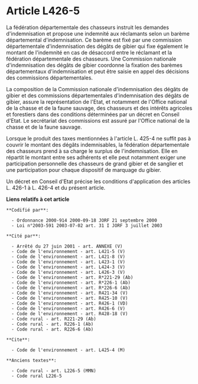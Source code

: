 # Article L426-5

La fédération départementale des chasseurs instruit les demandes d'indemnisation et propose une indemnité aux réclamants
selon un barème départemental d'indemnisation. Ce barème est fixé par une commission départementale d'indemnisation des
dégâts de gibier qui fixe également le montant de l'indemnité en cas de désaccord entre le réclamant et la fédération
départementale des chasseurs. Une Commission nationale d'indemnisation des dégâts de gibier coordonne la fixation des barèmes
départementaux d'indemnisation et peut être saisie en appel des décisions des commissions départementales.

La composition de la Commission nationale d'indemnisation des dégâts de gibier et des commissions départementales
d'indemnisation des dégâts de gibier, assure la représentation de l'Etat, et notamment de l'Office national de la chasse et
de la faune sauvage, des chasseurs et des intérêts agricoles et forestiers dans des conditions déterminées par un décret en
Conseil d'Etat. Le secrétariat des commissions est assuré par l'Office national de la chasse et de la faune sauvage.

Lorsque le produit des taxes mentionnées à l'article L. 425-4 ne suffit pas à couvrir le montant des dégâts indemnisables, la
fédération départementale des chasseurs prend à sa charge le surplus de l'indemnisation. Elle en répartit le montant entre
ses adhérents et elle peut notamment exiger une participation personnelle des chasseurs de grand gibier et de sanglier et une
participation pour chaque dispositif de marquage du gibier.

Un décret en Conseil d'Etat précise les conditions d'application des articles L. 426-1 à L. 426-4 et du présent article.

**Liens relatifs à cet article**

	**Codifié par**:

	  - Ordonnance 2000-914 2000-09-18 JORF 21 septembre 2000
	  - Loi n°2003-591 2003-07-02 art. 31 I JORF 3 juillet 2003

	**Cité par**:

	  - Arrêté du 27 juin 2001 - art. ANNEXE (V)
	  - Code de l'environnement - art. L421-5 (V)
	  - Code de l'environnement - art. L421-8 (V)
	  - Code de l'environnement - art. L423-1 (V)
	  - Code de l'environnement - art. L424-3 (V)
	  - Code de l'environnement - art. L426-3 (V)
	  - Code de l'environnement - art. R*221-29 (Ab)
	  - Code de l'environnement - art. R*226-1 (Ab)
	  - Code de l'environnement - art. R*226-6 (Ab)
	  - Code de l'environnement - art. R421-34 (V)
	  - Code de l'environnement - art. R425-10 (V)
	  - Code de l'environnement - art. R426-1 (VD)
	  - Code de l'environnement - art. R426-6 (V)
	  - Code de l'environnement - art. R428-18 (V)
	  - Code rural - art. R221-29 (Ab)
	  - Code rural - art. R226-1 (Ab)
	  - Code rural - art. R226-6 (Ab)

	**Cite**:

	  - Code de l'environnement - art. L425-4 (M)

	**Anciens textes**:

	  - Code rural - art. L226-5 (MMN)
	  - Code rural L226-5
